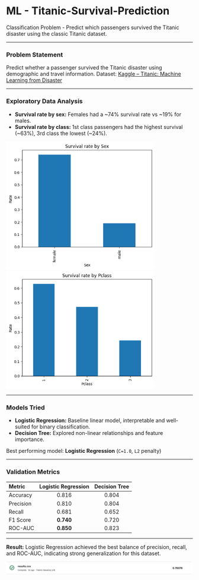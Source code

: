 # ML - Titanic-Survival-Prediction
Classification Problem - Predict which passengers survived the Titanic disaster using the classic Titanic dataset.

---

### Problem Statement

Predict whether a passenger survived the Titanic disaster using demographic and travel information.
Dataset: [Kaggle – Titanic: Machine Learning from Disaster](https://www.kaggle.com/c/titanic)

---

### Exploratory Data Analysis

* **Survival rate by sex:** Females had a ~74% survival rate vs ~19% for males.
* **Survival rate by class:** 1st class passengers had the highest survival (~63%), 3rd class the lowest (~24%).

<img src="images/survival_by_sex.png" width="400"> <img src="images/survival_by_class.png" width="400">

---

### Models Tried

* **Logistic Regression:** Baseline linear model, interpretable and well-suited for binary classification.
* **Decision Tree:** Explored non-linear relationships and feature importance.

Best performing model: **Logistic Regression** (`C=1.0`, `L2` penalty)

---

### Validation Metrics

| Metric    | Logistic Regression | Decision Tree |
| :-------- | :-----------------: | :-----------: |
| Accuracy  |        0.816        |     0.804     |
| Precision |        0.810        |     0.804     |
| Recall    |        0.681        |     0.652     |
| F1 Score  |      **0.740**      |     0.720     |
| ROC-AUC   |      **0.850**      |     0.823     |

---

**Result:** Logistic Regression achieved the best balance of precision, recall, and ROC-AUC, indicating strong generalization for this dataset.

<img src="images/kaggle_score.png">
